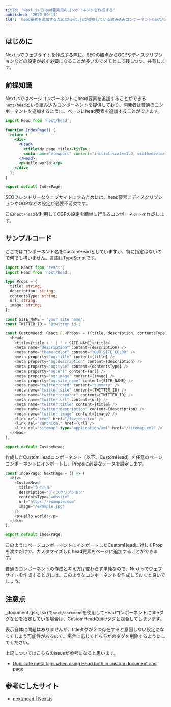 ```yaml
---
title: 'Next.jsでHead要素用のコンポーネントを作成する'
published: '2020-09-13'
tldr: 'head要素を追加するためにNext.jsが提供している組み込みコンポーネントnext/headを利用して、柔軟に独自のheadタグを追加できるようにする'
---
```


## はじめに

Next.jsでウェブサイトを作成する際に、SEOの観点からOGPやディスクリプションなどの設定が必ず必要になることが多いのでメモとして残しつつ、共有します。

## 前提知識

Next.jsではページコンポーネントにhead要素を追加することができる`next/head`という組み込みコンポーネントを提供しており、開発者は普通のコンポーネントを追加するように、ページにhead要素を追加することができます。

```jsx
import Head from 'next/head';

function IndexPage() {
  return (
    <div>
      <Head>
        <title>My page title</title>
        <meta name="viewport" content="initial-scale=1.0, width=device-width" />
      </Head>
      <p>Hello world!</p>
    </div>
  );
}

export default IndexPage;
```

SEOフレンドリーなウェブサイトにするためには、head要素にディスクリプションやOGPなどの設定が必要不可欠です。

この`next/head`を利用してOGPの設定を簡単に行えるコンポーネントを作成します。

## サンプルコード

ここではコンポーネント名をCustomHeadとしていますが、特に指定はないので何でも構いません。言語はTypeScriptです。

```typescript jsx
import React from 'react';
import Head from 'next/head';

type Props = {
  title: string;
  description: string;
  contentsType: string;
  url: string;
  image: string;
};

const SITE_NAME = 'your site name';
const TWITTER_ID = '@twitter_id';

const CustomHead: React.FC<Props> = ({title, description, contentsType, url, image}): JSX.Element => (
  <Head>
    <title>{title + ' | ' + SITE_NAME}</title>
    <meta name="description" content={description} />
    <meta name="theme-color" content="YOUR SITE COLOR" />
    <meta property="og:title" content={title} />
    <meta property="og:description" content={description} />
    <meta property="og:type" content={contentsType} />
    <meta property="og:url" content={url} />
    <meta property="og:image" content={image} />
    <meta property="og:site_name" content={SITE_NAME} />
    <meta name="twitter:card" content="summary" />
    <meta name="twitter:site" content={TWITTER_ID} />
    <meta name="twitter:creator" content={TWITTER_ID} />
    <meta name="twitter:url" content={url} />
    <meta name="twitter:title" content={title} />
    <meta name="twitter:description" content={description} />
    <meta name="twitter:image" content={image} />
    <link rel="icon" href="/favicon.ico" />
    <link rel="canonical" href={url} />
    <link rel="sitemap" type="application/xml" href="/sitemap.xml" />
  </Head>
);

export default CustomHead;
```

作成したCustomHeadコンポーネント（以下、CustomHead）を任意のページコンポーネントにインポートし、Propsに必要なデータを設定します。

```typescript jsx
const IndexPage: NextPage = () => (
  <div>
    <CustomHead
      title="タイトル"
      description="ディスクリプション"
      contentsType="website"
      url="https://example.com"
      image="/example.jpg"
    />
    <p>Hello world!</p>
  </div>
);

export default IndexPage;
```

このようにページコンポーネントにインポートしたCustomHeadに対してPropを渡すだけで、カスタマイズしたhead要素をページに追加することができます。

普通のコンポーネントの作成と考え方は変わらず単純なので、Next.jsでウェブサイトを作成するときには、このようなコンポーネントを作成しておくと良いでしょう。

## 注意点

\_document.{jsx, tsx}で`next/document`を使用してHeadコンポーネントにtitleタグなどを指定している場合は、CustomHeadのtitleタグと競合してしまいます。

表示自体に問題はありませんが、titleタグが２つ存在すると意図しない設定になってしまう可能性があるので、場合に応じてどちらかのタグを削除するようにしてください。

上記についてはこちらのissueが参考になると思います。

- <a href="https://github.com/vercel/next.js/issues/9794" target="_blank" rel="noreferrer">Duplicate meta tags when using Head both in custom document and page</a>

## 参考にしたサイト

- <a href="https://nextjs.org/docs/api-reference/next/head" target="_blank" rel="noreferrer">next/head | Next.js</a>
